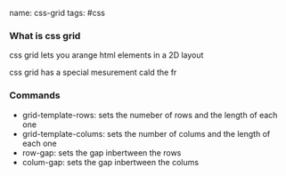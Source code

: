 name: css-grid
tags: #css

### What is css grid
css grid lets you arange html elements in a 2D layout

css grid has a special mesurement cald the fr


### Commands
- grid-template-rows: sets the numeber of rows and the length of each one
- grid-template-colums: sets the number of colums and the length of each one
- row-gap: sets the gap inbertween the rows
- colum-gap: sets the gap inbertween the colums